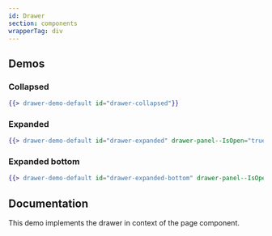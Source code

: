 ```yaml
---
id: Drawer
section: components
wrapperTag: div
---
```


## Demos

### Collapsed
```hbs isFullscreen
{{> drawer-demo-default id="drawer-collapsed"}}
```

### Expanded
```hbs isFullscreen
{{> drawer-demo-default id="drawer-expanded" drawer-panel--IsOpen="true"}}
```

### Expanded bottom
```hbs isFullscreen
{{> drawer-demo-default id="drawer-expanded-bottom" drawer-panel--IsOpen="true" drawer-demo-content-drawer--modifier="pf-m-panel-bottom"}}
```

## Documentation
This demo implements the drawer in context of the page component.
